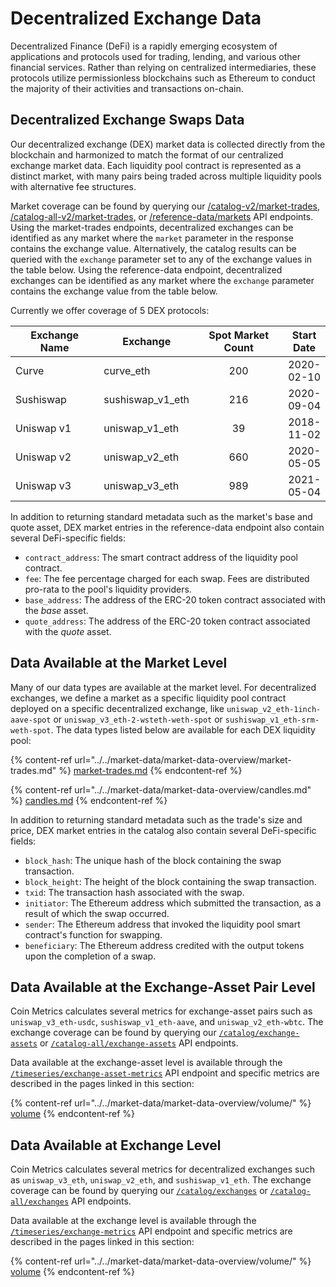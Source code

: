 # Decentralized Exchange Data

Decentralized Finance (DeFi) is a rapidly emerging ecosystem of applications and protocols used for trading, lending, and various other financial services. Rather than relying on centralized intermediaries, these protocols utilize permissionless blockchains such as Ethereum to conduct the majority of their activities and transactions on-chain.

## Decentralized Exchange Swaps Data

Our decentralized exchange (DEX) market data is collected directly from the blockchain and harmonized to match the format of our centralized exchange market data. Each liquidity pool contract is represented as a distinct market, with many pairs being traded across multiple liquidity pools with alternative fee structures.

Market coverage can be found by querying our [/catalog-v2/market-trades](https://docs.coinmetrics.io/api/v4/#tag/Catalog-v2/operation/getCatalogV2MarketTrades), [/catalog-all-v2/market-trades](https://docs.coinmetrics.io/api/v4/#tag/Full-catalog-v2/operation/getCatalogAllV2MarketTrades), or [/reference-data/markets](https://docs.coinmetrics.io/api/v4/#tag/Reference-Data/operation/getReferenceDataMarkets)  API endpoints. Using the market-trades endpoints, decentralized exchanges can be identified as any market where the `market` parameter in the response contains the exchange value. Alternatively, the catalog results can be queried with the `exchange` parameter set to any of the exchange values in the table below. Using the reference-data endpoint, decentralized exchanges can be identified as any market where the `exchange` parameter contains the exchange value from the table below.

Currently we offer coverage of 5 DEX protocols:

<table><thead><tr><th width="181.33333333333331">Exchange Name</th><th>Exchange</th><th width="217" align="center">Spot Market Count</th><th align="center">Start Date</th></tr></thead><tbody><tr><td>Curve</td><td>curve_eth</td><td align="center">200</td><td align="center">2020-02-10</td></tr><tr><td>Sushiswap</td><td>sushiswap_v1_eth</td><td align="center">216</td><td align="center">2020-09-04</td></tr><tr><td>Uniswap v1</td><td>uniswap_v1_eth</td><td align="center">39</td><td align="center">2018-11-02</td></tr><tr><td>Uniswap v2</td><td>uniswap_v2_eth</td><td align="center">660</td><td align="center">2020-05-05</td></tr><tr><td>Uniswap v3</td><td>uniswap_v3_eth</td><td align="center">989</td><td align="center">2021-05-04</td></tr></tbody></table>

In addition to returning standard metadata such as the market's base and quote asset, DEX market entries in the reference-data endpoint also contain several DeFi-specific fields:

* `contract_address`: The smart contract address of the liquidity pool contract.
* `fee`: The fee percentage charged for each swap. Fees are distributed pro-rata to the pool's liquidity providers.
* `base_address`: The address of the ERC-20 token contract associated with the _base_ asset.
* `quote_address`: The address of the ERC-20 token contract associated with the _quote_ asset.

## Data Available at the Market Level

Many of our data types are available at the market level. For decentralized exchanges, we define a market as a specific liquidity pool contract deployed on a specific decentralized exchange, like `uniswap_v2_eth-1inch-aave-spot` or `uniswap_v3_eth-2-wsteth-weth-spot` or `sushiswap_v1_eth-srm-weth-spot`. The data types listed below are available for each DEX liquidity pool:

{% content-ref url="../../market-data/market-data-overview/market-trades.md" %}
[market-trades.md](../../market-data/market-data-overview/market-trades.md)
{% endcontent-ref %}

{% content-ref url="../../market-data/market-data-overview/candles.md" %}
[candles.md](../../market-data/market-data-overview/candles.md)
{% endcontent-ref %}

In addition to returning standard metadata such as the trade's size and price, DEX market entries in the catalog also contain several DeFi-specific fields:

* `block_hash`: The unique hash of the block containing the swap transaction.
* `block_height`: The height of the block containing the swap transaction.
* `txid`: The transaction hash associated with the swap.
* `initiator`: The Ethereum address which submitted the transaction, as a result of which the swap occurred.
* `sender`: The Ethereum address that invoked the liquidity pool smart contract's function for swapping.
* `beneficiary`: The Ethereum address credited with the output tokens upon the completion of a swap.

## Data Available at the Exchange-Asset Pair Level

Coin Metrics calculates several metrics for exchange-asset pairs such as `uniswap_v3_eth-usdc`, `sushiswap_v1_eth-aave`, and `uniswap_v2_eth-wbtc`. The exchange coverage can be found by querying our [`/catalog/exchange-assets`](https://docs.coinmetrics.io/api/v4#operation/getCatalogExchangeAssets) or [`/catalog-all/exchange-assets`](https://docs.coinmetrics.io/api/v4#operation/getCatalogAllExchangeAssets) API endpoints.

Data available at the exchange-asset level is available through the [`/timeseries/exchange-asset-metrics`](https://docs.coinmetrics.io/api/v4#operation/getTimeseriesExchangeAssetMetrics) API endpoint and specific metrics are described in the pages linked in this section:

{% content-ref url="../../market-data/market-data-overview/volume/" %}
[volume](../../market-data/market-data-overview/volume/)
{% endcontent-ref %}

## Data Available at Exchange Level

Coin Metrics calculates several metrics for decentralized exchanges such as `uniswap_v3_eth`, `uniswap_v2_eth`, and `sushiswap_v1_eth`. The exchange coverage can be found by querying our [`/catalog/exchanges`](https://docs.coinmetrics.io/api/v4#operation/getCatalogExchanges) or [`/catalog-all/exchanges`](https://docs.coinmetrics.io/api/v4#operation/getCatalogAllExchanges) API endpoints.

Data available at the exchange level is available through the [`/timeseries/exchange-metrics`](https://docs.coinmetrics.io/api/v4#operation/getTimeseriesExchangeMetrics) API endpoint and specific metrics are described in the pages linked in this section:

{% content-ref url="../../market-data/market-data-overview/volume/" %}
[volume](../../market-data/market-data-overview/volume/)
{% endcontent-ref %}
